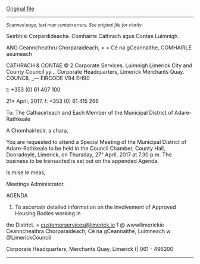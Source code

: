 [Original file](https://www.limerick.ie/sites/default/files/media/documents/2017-04/Agenda%20-%20Special%20Meeting%20of%20the%20Municipal%20District%20of%20Adare-Rathkeale%20-%2027th%20April%202017.pdf)

---
*<small>Scanned page, text may contain errors. See original file for clarity</small>*  

Seirbhisi Corpardideacha.
Comhairte Cathrach agus Contae Luimnigh.

ANG Ceanncheathru Chorparaideach,
= = Cé na gCeannaithe,
COMHAIRLE aeumeach

CATHRACH & CONTAE
© 2 Corporate Services.
Luimnigh Limerick City and County Council
yy... Corporate Headquarters,
Limerick Merchants Quay.
COUNCIL _—
EIRCODE V94 EH90

t: +353 (0) 61 407 100

21* April, 2017. f: +353 (0) 61 415 266

To: The Cathaoirleach and Each Member of the Municipal District of Adare-Rathkeale

A Chomhairleoir, a chara,

You are requested to attend a Special Meeting of the Municipal District of Adare-Rathkeale to be
held in the Council Chamber, County Hall, Dooradoyle, Limerick, on Thursday, 27" April, 2017 at
7.30 p.m. The business to be transacted is set out on the appended Agenda.

Is mise le meas,

Meetings Administrator.

AGENDA

1. To ascertain detailed information on the involvement of Approved Housing Bodies working in

the District.
= customorservices@limerick.ie
1 @ wwwilimerickie
Ceanncheathra Chorparaideach, Cé na gCeannaithe, Luimneach w @LimerickCouncil

Corporate Headquarters, Merchants Quay, Limerick (| 061 - 496200


---
